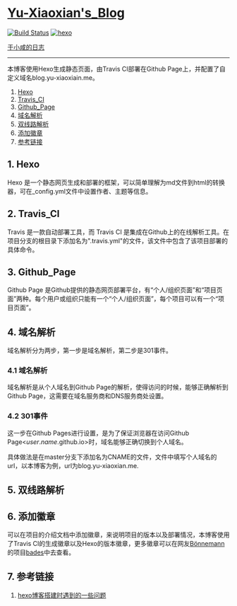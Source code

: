 # [Yu-Xiaoxian's_Blog](http://blog.yu-xiaoxian.me)

[![Build Status](https://travis-ci.org/Yu-Xiaoxian/Yu-Xiaoxian.github.io.svg?branch=blog-source)](https://travis-ci.org/Yu-Xiaoxian/Yu-Xiaoxian.github.io)
[![hexo](https://img.shields.io/badge/hexo-%3E%3D%203.3.5-blue.svg)](https://hexo.io)

[于小咸的日志](http://blog.yu-xiaoxian.me)

---

本博客使用Hexo生成静态页面，由Travis CI部署在Github Page上，并配置了自定义域名blog.yu-xiaoxiain.me。

1. [Hexo](https://github.com/Yu-Xiaoxian/Yu-Xiaoxian.github.io#1-hexo)
2. [Travis_CI](https://github.com/Yu-Xiaoxian/Yu-Xiaoxian.github.io#2-travis_ci)
3. [Github_Page](https://github.com/Yu-Xiaoxian/Yu-Xiaoxian.github.io#3-github_page)
4. [域名解析](https://github.com/Yu-Xiaoxian/Yu-Xiaoxian.github.io#4-域名解析)
5. [双线路解析](https://github.com/Yu-Xiaoxian/Yu-Xiaoxian.github.io#5-双线路解析)
6. [添加徽章](https://github.com/Yu-Xiaoxian/Yu-Xiaoxian.github.io#6-添加徽章)
7. [参考链接](https://github.com/Yu-Xiaoxian/Yu-Xiaoxian.github.io#7-参考链接)

## 1. Hexo

Hexo 是一个静态网页生成和部署的框架，可以简单理解为md文件到html的转换器，可在_config.yml文件中设置作者、主题等信息。

## 2. Travis_CI

Travis 是一款自动部署工具，而 Travis CI 是集成在Github上的在线解析工具。在项目分支的根目录下添加名为".travis.yml"的文件，该文件中包含了该项目部署的具体命令。

## 3. Github_Page

Github Page 是Github提供的静态网页部署平台，有“个人/组织页面”和“项目页面”两种。每个用户或组织只能有一个“个人/组织页面”，每个项目可以有一个“项目页面”。

## 4. 域名解析

域名解析分为两步，第一步是域名解析，第二步是301事件。

### 4.1 域名解析

域名解析是从个人域名<user-domain>到Github Page的解析，使得访问<user-domain>的时候，能够正确解析到Github Page，这需要在域名服务商和DNS服务商处设置。

### 4.2 301事件

这一步在Github Pages进行设置，是为了保证浏览器在访问Github Page<$user.name$.github.io>时，域名能够正确切换到个人域名。

具体做法是在master分支下添加名为CNAME的文件，文件中填写个人域名的url，以本博客为例，url为blog.yu-xiaoxian.me.

## 5. 双线路解析

## 6. 添加徽章

可以在项目的介绍文档中添加徽章，来说明项目的版本以及部署情况，本博客使用了Travis CI的生成徽章以及Hexo的版本徽章，更多徽章可以在网友[Bönnemann](https://github.com/boennemann)的项目[bades](https://github.com/boennemann/badges)中去查看。

## 7. 参考链接

1. [hexo博客搭建时遇到的一些问题](https://segmentfault.com/a/1190000003710962?_ea=336354#articleHeader3)
